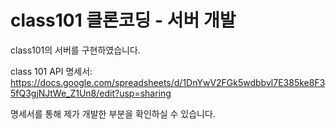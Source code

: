 # class101 클론코딩 - 서버 개발

class101의 서버를 구현하였습니다.

class 101 API 명세서:
https://docs.google.com/spreadsheets/d/1DnYwV2FGk5wdbbvl7E385ke8F35fQ3gjNJtWe_Z1Un8/edit?usp=sharing

명세서를 통해 제가 개발한 부분을 확인하실 수 있습니다.
